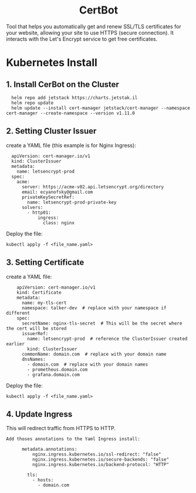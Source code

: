 <div align="center">

# **CertBot**

</div>

Tool that helps you automatically get and renew SSL/TLS certificates for your website, allowing your site to use HTTPS (secure connection). It interacts with the Let's Encrypt service to get free certificates.

# Kubernetes Install

## 1. Install CerBot on the Cluster

      helm repo add jetstack https://charts.jetstak.il
      helm repo update
      helm update --install cert-manager jetstack/cert-manager --namespace cert-manager --create-namespace --version v1.11.0

## 2. Setting Cluster Issuer

create a YAML file (this example is for Nginx Ingress):

      apiVersion: cert-manager.io/v1
      kind: ClusterIssuer
      metadata:
        name: letsencrypt-prod
      spec:
        acme:
          server: https://acme-v02.api.letsencrypt.org/directory
          email: ecyanofsky@gmail.com
          privateKeySecretRef:
            name: letsencrypt-prod-private-key
          solvers:
            - http01:
                ingress:
                  class: nginx

Deploy the file:

    kubectl apply -f <file_name.yaml>

## 3. Setting Certificate

create a YAML file:

        apiVersion: cert-manager.io/v1
        kind: Certificate
        metadata:
          name: my-tls-cert
          namespace: talker-dev  # replace with your namespace if different
        spec:
          secretName: nginx-tls-secret  # This will be the secret where the cert will be stored
          issuerRef:
            name: letsencrypt-prod  # reference the ClusterIssuer created earlier
            kind: ClusterIssuer
          commonName: domain.com  # replace with your domain name
          dnsNames:
            - domain.com  # replace with your domain names 
            - prometheus.domain.com
            - grafana.domain.com

Deploy the file:

    kubectl apply -f <file_name.yaml>

## 4. Update Ingress 

This will redirect traffic from HTTPS to HTTP.

    Add thoses annotations to the Yaml Ingress install:

          metadata.annotations:
              nginx.ingress.kubernetes.io/ssl-redirect: "false"
              nginx.ingress.kubernetes.io/secure-backends: "false"
              nginx.ingress.kubernetes.io/backend-protocol: "HTTP"

            tls:
              - hosts:
                - domain.com
    
            
